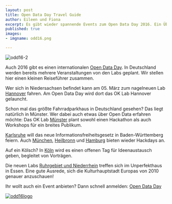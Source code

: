 ```yaml
---
layout: post
title: Open Data Day Travel Guide
author: Eileen und Fiona
excerpt: Es gibt wieder spannende Events zum Open Data Day 2016. Ein Überblick von uns.
published: true
images:
- imgname: odd16.png

---
```

![odd16-2](/blog/odd16-2.jpg)

Auch 2016 gibt es einen internationalen [Open Data Day][]. In Deutschland werden bereits mehrere Veranstaltungen von den Labs geplant. Wir stellen hier einen kleinen Reiseführer zusammen.

Wer sich in Niedersachsen befindet kann am 05. März zum nagelneuen Lab [Hannover][] fahren. Am Open Data Day wird dort das OK Lab Hannover gelauncht.

Schon mal das größte Fahrradparkhaus in Deutschland gesehen? Das liegt natürlich in Münster. Wer dabei auch etwas über Open Data erfahren möchte: Das OK Lab [Münster][] plant sowohl einen Hackathon als auch Workshops für ein breites Publikum.

[Karlsruhe][] will das neue Informationsfreiheitsgesetz in Baden-Württemberg feiern. Auch [München][], [Heilbronn][] und [Hamburg][] bieten wieder Hackdays an.

Auf ein Kölsch? In [Köln][] wird es einen offenen Tag für Ideenaustausch geben, begleitet von Vorträgen.

Die neuen Labs [Ruhrgebiet und Niederrhein][] treffen sich im Unperfekthaus in Essen. Eine gute Ausrede, sich die Kulturhauptstadt Europas von 2010 genauer anzuschauen!

Ihr wollt auch ein Event anbieten? Dann schnell anmelden: [Open Data Day][]

[![odd16logo](/blog/odd16logo.png)](http://de.opendataday.org)

[Open Data Day]: http://de.opendataday.org/
[Karlsruhe]: http://www.meetup.com/OK-Lab-Karlsruhe/events/228711639/?eventId=228711639
[Köln]: https://codeforcologne.github.io/odd16_website/
[München]: http://www.meetup.com/code-for-muenchen/events/228582096/?eventId=228582096
[Münster]: http://codeformuenster.org/opendataday/
[Heilbronn]: http://www.meetup.com/codeforhn/events/228425533/?eventId=228425533
[Hamburg]: http://www.meetup.com/CodeforHamburg/events/228749964/?eventId=228749964
[Hannover]: http://www.meetup.com/de-DE/OK-Lab-Hannovera/events/228704641/
[Ruhrgebiet und Niederrhein]: http://www.meetup.com/OK-Lab-Niederrhein/events/228132182/?eventId=228132182